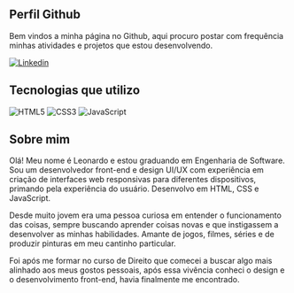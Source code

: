 ## Perfil Github
Bem vindos a minha página no Github, aqui procuro postar com frequência minhas atividades e projetos que estou desenvolvendo.

[![Linkedin](https://img.shields.io/badge/LinkedIn-0077B5?style=for-the-badge&logo=linkedin&logoColor=white)](https://www.linkedin.com/in/devleocunha)

## Tecnologias que utilizo

![HTML5](https://img.shields.io/badge/HTML5-E34F26?style=for-the-badge&logo=html5&logoColor=white)
![CSS3](https://img.shields.io/badge/CSS3-1572B6?style=for-the-badge&logo=css3&logoColor=white)
![JavaScript](https://img.shields.io/badge/JavaScript-323330?style=for-the-badge&logo=javascript&logoColor=F7DF1E)

## Sobre mim

Olá! Meu nome é Leonardo e estou graduando em Engenharia de Software. Sou um desenvolvedor front-end e design UI/UX com experiência em criação de interfaces web responsivas para diferentes dispositivos, primando pela experiência do usuário. Desenvolvo em HTML, CSS e JavaScript. <br>

Desde muito jovem era uma pessoa curiosa em entender o funcionamento das coisas, sempre buscando aprender coisas novas e que instigassem a desenvolver as minhas habilidades. Amante de jogos, filmes, séries e de produzir pinturas em meu cantinho particular. <br>

Foi após me formar no curso de Direito que comecei a buscar algo mais alinhado aos meus gostos pessoais, após essa vivência conheci o design e o desenvolvimento front-end, havia finalmente me encontrado.


